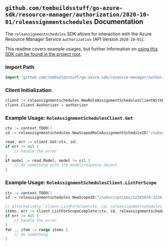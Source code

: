 
## `github.com/tombuildsstuff/go-azure-sdk/resource-manager/authorization/2020-10-01/roleassignmentschedules` Documentation

The `roleassignmentschedules` SDK allows for interaction with the Azure Resource Manager Service `authorization` (API Version `2020-10-01`).

This readme covers example usages, but further information on [using this SDK can be found in the project root](https://github.com/tombuildsstuff/go-azure-sdk/tree/main/docs).

### Import Path

```go
import "github.com/tombuildsstuff/go-azure-sdk/resource-manager/authorization/2020-10-01/roleassignmentschedules"
```


### Client Initialization

```go
client := roleassignmentschedules.NewRoleAssignmentSchedulesClientWithBaseURI("https://management.azure.com")
client.Client.Authorizer = authorizer
```


### Example Usage: `RoleAssignmentSchedulesClient.Get`

```go
ctx := context.TODO()
id := roleassignmentschedules.NewScopedRoleAssignmentScheduleID("/subscriptions/12345678-1234-9876-4563-123456789012/resourceGroups/some-resource-group", "roleAssignmentScheduleValue")

read, err := client.Get(ctx, id)
if err != nil {
	// handle the error
}
if model := read.Model; model != nil {
	// do something with the model/response object
}
```


### Example Usage: `RoleAssignmentSchedulesClient.ListForScope`

```go
ctx := context.TODO()
id := roleassignmentschedules.NewScopeID("/subscriptions/12345678-1234-9876-4563-123456789012/resourceGroups/some-resource-group")

// alternatively `client.ListForScope(ctx, id, roleassignmentschedules.DefaultListForScopeOperationOptions())` can be used to do batched pagination
items, err := client.ListForScopeComplete(ctx, id, roleassignmentschedules.DefaultListForScopeOperationOptions())
if err != nil {
	// handle the error
}
for _, item := range items {
	// do something
}
```
